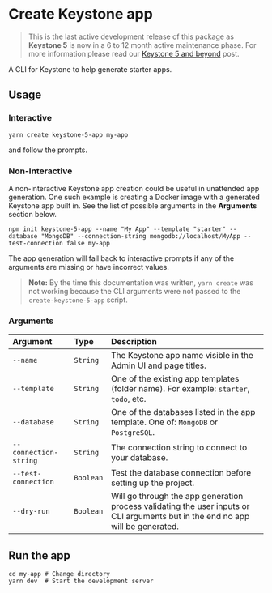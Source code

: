 <!--[meta]
section: api
subSection: utilities
title: Create Keystone app
[meta]-->

# Create Keystone app

> This is the last active development release of this package as **Keystone 5** is now in a 6 to 12 month active maintenance phase. For more information please read our [Keystone 5 and beyond](https://github.com/keystonejs/keystone-5/issues/21) post.

A CLI for Keystone to help generate starter apps.

## Usage

### Interactive

```shell
yarn create keystone-5-app my-app
```

and follow the prompts.

### Non-Interactive

A non-interactive Keystone app creation could be useful in unattended app generation.
One such example is creating a Docker image with a generated Keystone app built in.
See the list of possible arguments in the **Arguments** section below.

```shell
npm init keystone-5-app --name "My App" --template "starter" --database "MongoDB" --connection-string mongodb://localhost/MyApp --test-connection false my-app
```

The app generation will fall back to interactive prompts if any of the arguments are
missing or have incorrect values.

> **Note:** By the time this documentation was written, `yarn create` was not working
> because the CLI arguments were not passed to the `create-keystone-5-app` script.

### Arguments

| Argument              | Type      | Description                                                                                                                     |
| :-------------------- | :-------- | :------------------------------------------------------------------------------------------------------------------------------ |
| `--name`              | `String`  | The Keystone app name visible in the Admin UI and page titles.                                                                  |
| `--template`          | `String`  | One of the existing app templates (folder name). For example: `starter`, `todo`, etc.                                           |
| `--database`          | `String`  | One of the databases listed in the app template. One of: `MongoDB` or `PostgreSQL`.                                             |
| `--connection-string` | `String`  | The connection string to connect to your database.                                                                              |
| `--test-connection`   | `Boolean` | Test the database connection before setting up the project.                                                                     |
| `--dry-run`           | `Boolean` | Will go through the app generation process validating the user inputs or CLI arguments but in the end no app will be generated. |

## Run the app

```shell allowCopy=false showLanguage=false
cd my-app # Change directory
yarn dev  # Start the development server
```
